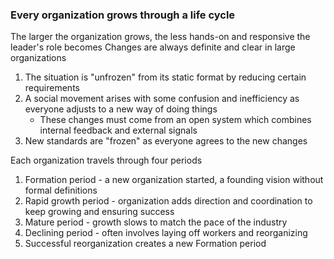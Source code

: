 
### Every organization grows through a life cycle

The larger the organization grows, the less hands-on and responsive the leader's role becomes
Changes are always definite and clear in large organizations
1. The situation is "unfrozen" from its static format by reducing certain requirements
2. A social movement arises with some confusion and inefficiency as everyone adjusts to a new way of doing things
    - These changes must come from an open system which combines internal feedback and external signals
3. New standards are "frozen" as everyone agrees to the new changes

Each organization travels through four periods
1. Formation period - a new organization started, a founding vision without formal definitions
2. Rapid growth period - organization adds direction and coordination to keep growing and ensuring success
3. Mature period - growth slows to match the pace of the industry
4. Declining period - often involves laying off workers and reorganizing
5. Successful reorganization creates a new Formation period
